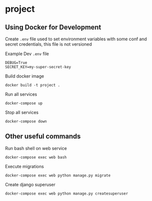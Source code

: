 # project

## Using Docker for Development

Create `.env` file used to set environment variables with some conf and secret 
credentials, this file is not versioned

Example Dev `.env` file
```
DEBUG=True
SECRET_KEY=my-super-secret-key
```

Build docker image
```
docker build -t project .
```

Run all services
```
docker-compose up
```

Stop all services
```
docker-compose down
```

## Other useful commands
Run bash shell on web service
```
docker-compose exec web bash
```

Execute migrations
```
docker-compose exec web python manage.py migrate
```
Create django superuser
```
docker-compose exec web python manage.py createsuperuser
```